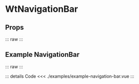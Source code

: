 <script setup>
import Docs from './wt-navigation-bar-docs.vue';
import ExampleNavigationBar from './examples/example-navigation-bar.vue';
</script>

# WtNavigationBar

## Props
::: raw
<Docs/>
:::

## Example NavigationBar
::: raw
<ExampleNavigationBar/>
:::

::: details Code
<<< ./examples/example-navigation-bar.vue
:::
